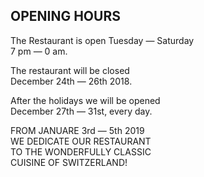 ## OPENING HOURS

The Restaurant is open Tuesday — Saturday  
7 pm — 0 am.  
  
The restaurant will be closed  
December 24th — 26th 2018.  
  
After the holidays we will be opened  
December 27th — 31st, every day.  

FROM JANUARE 3rd — 5th 2019  
WE DEDICATE OUR RESTAURANT  
TO THE WONDERFULLY CLASSIC  
CUISINE OF SWITZERLAND!
  


